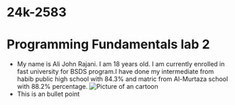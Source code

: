 # 24k-2583
# Programming Fundamentals lab 2 
* My name is Ali John Rajani. I am 18 years old. I am currently enrolled in fast university for BSDS program.I have done my intermediate from habib public high school with 84.3% and matric from Al-Murtaza school with 88.2% percentage.
![Picture of an cartoon](https://myoctocat.com/assets/images/base-octocat.svg)
* This is an bullet point
